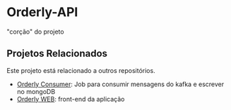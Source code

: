 # Orderly-API

"corção" do projeto

## Projetos Relacionados

Este projeto está relacionado a outros repositórios.

 - [Orderly Consumer](https://github.com/DinisSimoes/Orderly-Consumer): Job para consumir mensagens do kafka e escrever no mongoDB
 - [Orderly WEB](https://github.com/DinisSimoes/Orderly-WEB): front-end da aplicação